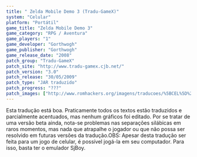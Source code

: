 ```yaml
---
title: " Zelda Mobile Demo 3 (Tradu-GameX)"
system: "Celular"
platform: "Portátil"
game_title: "Zelda Mobile Demo 3"
game_category: "RPG / Aventura"
game_players: "1"
game_developer: "Gorthwogh"
game_publisher: "Gorthwogh"
game_release_date: "2008"
patch_group: "Tradu-GameX"
patch_site: "http://www.tradu-gamex.cjb.net/"
patch_version: "3.0"
patch_release: "30/05/2009"
patch_type: "JAR traduzido"
patch_progress: "???"
patch_images: ["http://www.romhackers.org/imagens/traducoes/%5BCEL%5D%20Zelda%20Mobile%20Demo%203%20-%20Tradu-GameX%20-%201.png","http://www.romhackers.org/imagens/traducoes/%5BCEL%5D%20Zelda%20Mobile%20Demo%203%20-%20Tradu-GameX%20-%202.png","http://www.romhackers.org/imagens/traducoes/%5BCEL%5D%20Zelda%20Mobile%20Demo%203%20-%20Tradu-GameX%20-%203.png"]
---
```

Esta tradução está boa. Praticamente todos os textos estão traduzidos e parcialmente acentuados, mas nenhum gráficos foi editado. Por se tratar de uma versão beta ainda, nota-se problemas nas separações silábicas em raros momentos, mas nada que atrapalhe o jogador ou que não possa ser resolvido em futuras versões da tradução.OBS: Apesar desta tradução ser feita para um jogo de celular, é possível jogá-la em seu computador. Para isso, basta ter o emulador SjBoy.